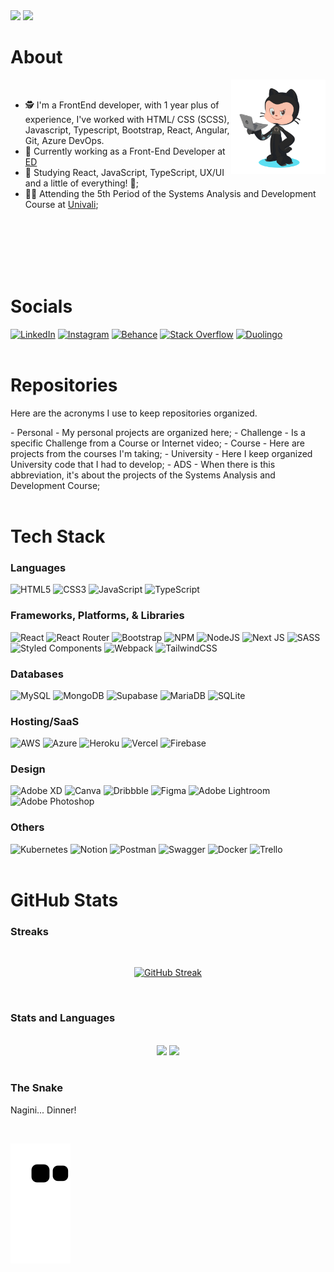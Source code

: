 <img src="https://github.com/florencioMath/florencioMath/blob/main/README%20arquivos/GithubHeaderDark.gif?raw=true#gh-dark-mode-only">
<img src="https://github.com/florencioMath/florencioMath/blob/main/README%20arquivos/GithubHeaderWhite.gif?raw=true#gh-light-mode-only">

<!-- About -->
# About
<img align="right" width="30%" src="https://github.com/1matheusflorencio/1matheusflorencio/blob/main/README%20arquivos/my-octocat-1635129778574.png?raw=true">
<br />

- 🕵️ I'm a FrontEnd developer, with 1 year plus of experience, I've worked with HTML/ CSS (SCSS), Javascript, Typescript, Bootstrap, React, Angular, Git, Azure DevOps.
- 🚀 Currently working as a Front-End Developer at <a href="https://ed.company/" target="_blank">ED</a> <br>
- 🌱 Studying React, JavaScript, TypeScript, UX/UI and a little of everything! 🤣; <br>
- 👨‍🎓 Attending the 5th Period of the Systems Analysis and Development Course at <a href="https://www.univali.br/" target="_blank">Univali</a>; <br>
<br />
<br />
<br />
<br />
<br />

<!-- Socials -->
# Socials

[![LinkedIn](https://img.shields.io/badge/LinkedIn-%230077B5.svg?style=for-the-badge&logo=LinkedIn&logoColor=white)](https://linkedin.com/in/matheus-florêncio)
[![Instagram](https://img.shields.io/badge/Instagram-%23E4405F.svg?style=for-the-badge&logo=Instagram&logoColor=white)](https://instagram.com/florenciomath)
[![Behance](https://img.shields.io/badge/Behance-1769ff.svg?style=for-the-badge&logo=Behance&logoColor=white)](https://behance.net/florencioMatheus)
[![Stack Overflow](https://img.shields.io/badge/-Stackoverflow-FE7A16.svg?style=for-the-badge&logo=Stackoverflow&logoColor=white)](https://stackoverflow.com/users/16268941) 
[![Duolingo](https://img.shields.io/badge/Duolingo-%234DC730.svg?style=for-the-badge&logo=Duolingo&logoColor=white)](https://www.duolingo.com/profile/MathFlorencio)
<br />
<br />

<!-- Repositories -->
 # Repositories
 <p>Here are the acronyms I use to keep repositories organized.</p>
- Personal - My personal projects are organized here;
- Challenge - Is a specific Challenge from a Course or Internet video;
- Course - Here are projects from the courses I'm taking;
- University - Here I keep organized University code that I had to develop;
  - ADS - When there is this abbreviation, it's about the projects of the Systems Analysis and Development Course;
<br />
<br />

# Tech Stack

 <h3>Languages</h3>
 
![HTML5](https://img.shields.io/badge/html5-%23E34F26.svg?style=for-the-badge&logo=html5&logoColor=white)
![CSS3](https://img.shields.io/badge/css3-%231572B6.svg?style=for-the-badge&logo=css3&logoColor=white) 
![JavaScript](https://img.shields.io/badge/javascript-%23323330.svg?style=for-the-badge&logo=javascript&logoColor=%23F7DF1E) 
![TypeScript](https://img.shields.io/badge/typescript-%23007ACC.svg?style=for-the-badge&logo=typescript&logoColor=white) 

 <h3>Frameworks, Platforms, & Libraries</h3>
 
![React](https://img.shields.io/badge/react-%2320232a.svg?style=for-the-badge&logo=react&logoColor=%2361DAFB) 
![React Router](https://img.shields.io/badge/React_Router-CA4245?style=for-the-badge&logo=react-router&logoColor=white) 
![Bootstrap](https://img.shields.io/badge/bootstrap-%23563D7C.svg?style=for-the-badge&logo=bootstrap&logoColor=white) 
![NPM](https://img.shields.io/badge/NPM-%23000000.svg?style=for-the-badge&logo=npm&logoColor=white) 
![NodeJS](https://img.shields.io/badge/node.js-6DA55F?style=for-the-badge&logo=node.js&logoColor=white) 
![Next JS](https://img.shields.io/badge/Next-black?style=for-the-badge&logo=next.js&logoColor=white) 
![SASS](https://img.shields.io/badge/SASS-hotpink.svg?style=for-the-badge&logo=SASS&logoColor=white) 
![Styled Components](https://img.shields.io/badge/styled--components-DB7093?style=for-the-badge&logo=styled-components&logoColor=white) 
![Webpack](https://img.shields.io/badge/webpack-%238DD6F9.svg?style=for-the-badge&logo=webpack&logoColor=black) 
![TailwindCSS](https://img.shields.io/badge/tailwindcss-%2338B2AC.svg?style=for-the-badge&logo=tailwind-css&logoColor=white)

<h3>Databases</h3>

![MySQL](https://img.shields.io/badge/mysql-%2300f.svg?style=for-the-badge&logo=mysql&logoColor=white) 
![MongoDB](https://img.shields.io/badge/MongoDB-%234ea94b.svg?style=for-the-badge&logo=mongodb&logoColor=white) 
![Supabase](https://img.shields.io/badge/Supabase-3ECF8E?style=for-the-badge&logo=supabase&logoColor=white) 
![MariaDB](https://img.shields.io/badge/MariaDB-003545?style=for-the-badge&logo=mariadb&logoColor=white) 
![SQLite](https://img.shields.io/badge/sqlite-%2307405e.svg?style=for-the-badge&logo=sqlite&logoColor=white) 

<h3>Hosting/SaaS</h3>
 
![AWS](https://img.shields.io/badge/AWS-%23FF9900.svg?style=for-the-badge&logo=amazon-aws&logoColor=white) 
![Azure](https://img.shields.io/badge/azure-%230072C6.svg?style=for-the-badge&logo=azure-devops&logoColor=white) 
![Heroku](https://img.shields.io/badge/heroku-%23430098.svg?style=for-the-badge&logo=heroku&logoColor=white) 
![Vercel](https://img.shields.io/badge/vercel-%23000000.svg?style=for-the-badge&logo=vercel&logoColor=white) 
![Firebase](https://img.shields.io/badge/firebase-%23039BE5.svg?style=for-the-badge&logo=firebase)

<h3>Design</h3>

![Adobe XD](https://img.shields.io/badge/Adobe%20XD-470137?style=for-the-badge&logo=Adobe%20XD&logoColor=#FF61F6) 
![Canva](https://img.shields.io/badge/Canva-%2300C4CC.svg?style=for-the-badge&logo=Canva&logoColor=white) 
![Dribbble](https://img.shields.io/badge/Dribbble-EA4C89?style=for-the-badge&logo=dribbble&logoColor=white) 
![Figma](https://img.shields.io/badge/figma-%23F24E1E.svg?style=for-the-badge&logo=figma&logoColor=white) 
![Adobe Lightroom](https://img.shields.io/badge/Adobe%20Lightroom-31A8FF.svg?style=for-the-badge&logo=Adobe%20Lightroom&logoColor=white) 
![Adobe Photoshop](https://img.shields.io/badge/adobephotoshop-%2331A8FF.svg?style=for-the-badge&logo=adobephotoshop&logoColor=white) 

<h3>Others</h3>

![Kubernetes](https://img.shields.io/badge/kubernetes-%23326ce5.svg?style=for-the-badge&logo=kubernetes&logoColor=white) 
![Notion](https://img.shields.io/badge/Notion-%23000000.svg?style=for-the-badge&logo=notion&logoColor=white) 
![Postman](https://img.shields.io/badge/Postman-FF6C37?style=for-the-badge&logo=postman&logoColor=white) 
![Swagger](https://img.shields.io/badge/-Swagger-%23Clojure?style=for-the-badge&logo=swagger&logoColor=white) 
![Docker](https://img.shields.io/badge/docker-%230db7ed.svg?style=for-the-badge&logo=docker&logoColor=white) 
![Trello](https://img.shields.io/badge/Trello-%23026AA7.svg?style=for-the-badge&logo=Trello&logoColor=white) 
<br />
<br />

<!-- GitHub Stats  -->
 # GitHub Stats
 
<!-- Streak -->
 <h3>Streaks</h3>
 <br>
 
 <div align="center">
 
[![GitHub Streak](http://github-readme-streak-stats.herokuapp.com?user=florencioMath&theme=github-dark&hide_border=true&date_format=M%20j%5B%2C%20Y%5D)](https://git.io/streak-stats)
 
</div>
<br />
 
<!-- Stats and Langagues -->
 <h3>Stats and Languages</h3>
 <br>
 <div align="center">
  <img height="160em" src="https://github-readme-stats.vercel.app/api?username=florencioMath&show_icons=true&theme=dark&include_all_commits=true&count_private=true"/>
  <img height="160em" src="https://github-readme-stats.vercel.app/api/top-langs/?username=florencioMath&layout=compact&langs_count=7&theme=dark"/>
</div>
<br />

 <h3>The Snake</h3>
 <p>Nagini... Dinner!</p>
 <br>
 
 <!-- Snake -->
 ![Snake animation](https://github.com/florencioMath/florencioMath/blob/output/github-contribution-grid-snake.svg)
